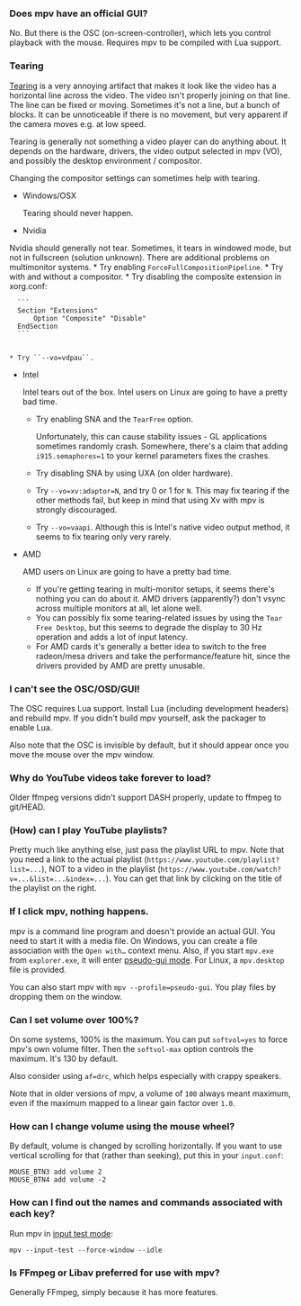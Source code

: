 ### Does mpv have an official GUI?

No. But there is the OSC (on-screen-controller), which lets you control playback with the mouse. Requires mpv to be compiled with Lua support.

### Tearing

[Tearing](https://en.wikipedia.org/wiki/Screen_tearing) is a very annoying artifact that makes it look like the video has a horizontal line across the video. The video isn't properly joining on that line. The line can be fixed or moving. Sometimes it's not a line, but a bunch of blocks. It can be unnoticeable if there is no movement, but very apparent if the camera moves e.g. at low speed.

Tearing is generally not something a video player can do anything about. It depends on the hardware, drivers, the video output selected in mpv (VO), and possibly the desktop environment / compositor.

Changing the compositor settings can sometimes help with tearing.

* Windows/OSX

  Tearing should never happen.
* Nvidia

 Nvidia should generally not tear. Sometimes, it tears in windowed mode, but not in fullscreen (solution unknown). There are additional problems on multimonitor systems.
    * Try enabling ``ForceFullCompositionPipeline``.
    * Try with and without a compositor.
    * Try disabling the composite extension in xorg.conf:

      ```
      Section "Extensions"
          Option "Composite" "Disable"
      EndSection
      ```


    * Try ``--vo=vdpau``.

* Intel

  Intel tears out of the box. Intel users on Linux are going to have a pretty bad time.
    * Try enabling SNA and the ``TearFree`` option.

      Unfortunately, this can cause stability issues - GL applications sometimes randomly crash. Somewhere, there's a claim that adding ``i915.semaphores=1`` to your kernel parameters fixes the crashes.
    * Try disabling SNA by using UXA (on older hardware).
    * Try ``--vo=xv:adaptor=N``, and try 0 or 1 for ``N``. This may fix tearing if the other methods fail, but keep in mind that using Xv with mpv is strongly discouraged.
    * Try ``--vo=vaapi``. Although this is Intel's native video output method, it seems to fix tearing only very rarely.

* AMD

  AMD users on Linux are going to have a pretty bad time.

   * If you're getting tearing in multi-monitor setups, it seems there's nothing you can do about it. AMD drivers (apparently?) don't vsync across multiple monitors at all, let alone well.
   * You can possibly fix some tearing-related issues by using the ``Tear Free Desktop``, but this seems to degrade the display to 30 Hz operation and adds a lot of input latency.
   * For AMD cards it's generally a better idea to switch to the free radeon/mesa drivers and take the performance/feature hit, since the drivers provided by AMD are pretty unusable.

### I can't see the OSC/OSD/GUI!

The OSC requires Lua support. Install Lua (including development headers) and rebuild mpv.
If you didn't build mpv yourself, ask the packager to enable Lua.

Also note that the OSC is invisible by default, but it should appear once you move the mouse over the mpv window.

### Why do YouTube videos take forever to load?

Older ffmpeg versions didn't support DASH properly, update to ffmpeg to git/HEAD.

### (How) can I play YouTube playlists?

Pretty much like anything else, just pass the playlist URL to mpv. Note that you need a link to the actual playlist (`https://www.youtube.com/playlist?list=...`), NOT to a video in the playlist (`https://www.youtube.com/watch?v=...&list=...&index=...`). You can get that link by clicking on the title of the playlist on the right.

### If I click mpv, nothing happens.

mpv is a command line program and doesn't provide an actual GUI. You need to start it with a media file. On Windows, you can create a file association with the ``Open with…`` context menu. Also, if you start ``mpv.exe`` from ``explorer.exe``, it will enter [pseudo-gui mode](http://mpv.io/manual/master/#pseudo-gui-mode). For Linux, a ``mpv.desktop`` file is provided.

You can also start mpv with ``mpv --profile=pseudo-gui``. You play files by dropping them on the window.

### Can I set volume over 100%?

On some systems, 100% is the maximum. You can put ``softvol=yes`` to force mpv's own volume filter. Then the ``softvol-max`` option controls the maximum. It's 130 by default.

Also consider using ``af=drc``, which helps especially with crappy speakers.

Note that in older versions of mpv, a volume of ``100`` always meant maximum, even if the maximum mapped to a linear gain factor over ``1.0``.

### How can I change volume using the mouse wheel?

By default, volume is changed by scrolling horizontally. If you want to use vertical scrolling for that (rather than seeking), put this in your `input.conf`:

```
MOUSE_BTN3 add volume 2
MOUSE_BTN4 add volume -2
```

### How can I find out the names and commands associated with each key?

Run mpv in [input test mode](http://mpv.io/manual/master/#options-input-test):

`mpv --input-test --force-window --idle`

### Is FFmpeg or Libav preferred for use with mpv?

Generally FFmpeg, simply because it has more features.